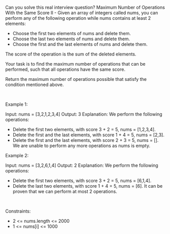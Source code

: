 Can you solve this real interview question? Maximum Number of Operations With the Same Score II - Given an array of integers called nums, you can perform any of the following operation while nums contains at least 2 elements:

 * Choose the first two elements of nums and delete them.
 * Choose the last two elements of nums and delete them.
 * Choose the first and the last elements of nums and delete them.

The score of the operation is the sum of the deleted elements.

Your task is to find the maximum number of operations that can be performed, such that all operations have the same score.

Return the maximum number of operations possible that satisfy the condition mentioned above.

 

Example 1:


Input: nums = [3,2,1,2,3,4]
Output: 3
Explanation: We perform the following operations:
- Delete the first two elements, with score 3 + 2 = 5, nums = [1,2,3,4].
- Delete the first and the last elements, with score 1 + 4 = 5, nums = [2,3].
- Delete the first and the last elements, with score 2 + 3 = 5, nums = [].
We are unable to perform any more operations as nums is empty.


Example 2:


Input: nums = [3,2,6,1,4]
Output: 2
Explanation: We perform the following operations:
- Delete the first two elements, with score 3 + 2 = 5, nums = [6,1,4].
- Delete the last two elements, with score 1 + 4 = 5, nums = [6].
It can be proven that we can perform at most 2 operations.


 

Constraints:

 * 2 <= nums.length <= 2000
 * 1 <= nums[i] <= 1000